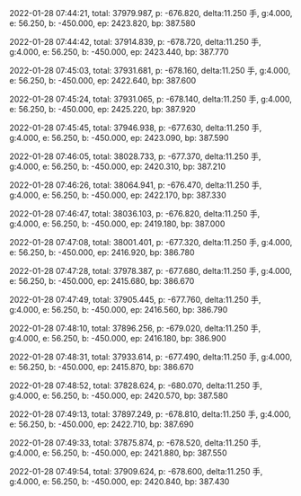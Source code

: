 2022-01-28 07:44:21, total: 37979.987, p: -676.820, delta:11.250 手, g:4.000, e: 56.250, b: -450.000, ep: 2423.820, bp: 387.580

2022-01-28 07:44:42, total: 37914.839, p: -678.720, delta:11.250 手, g:4.000, e: 56.250, b: -450.000, ep: 2423.440, bp: 387.770

2022-01-28 07:45:03, total: 37931.681, p: -678.160, delta:11.250 手, g:4.000, e: 56.250, b: -450.000, ep: 2422.640, bp: 387.600

2022-01-28 07:45:24, total: 37931.065, p: -678.140, delta:11.250 手, g:4.000, e: 56.250, b: -450.000, ep: 2425.220, bp: 387.920

2022-01-28 07:45:45, total: 37946.938, p: -677.630, delta:11.250 手, g:4.000, e: 56.250, b: -450.000, ep: 2423.090, bp: 387.590

2022-01-28 07:46:05, total: 38028.733, p: -677.370, delta:11.250 手, g:4.000, e: 56.250, b: -450.000, ep: 2420.310, bp: 387.210

2022-01-28 07:46:26, total: 38064.941, p: -676.470, delta:11.250 手, g:4.000, e: 56.250, b: -450.000, ep: 2422.170, bp: 387.330

2022-01-28 07:46:47, total: 38036.103, p: -676.820, delta:11.250 手, g:4.000, e: 56.250, b: -450.000, ep: 2419.180, bp: 387.000

2022-01-28 07:47:08, total: 38001.401, p: -677.320, delta:11.250 手, g:4.000, e: 56.250, b: -450.000, ep: 2416.920, bp: 386.780

2022-01-28 07:47:28, total: 37978.387, p: -677.680, delta:11.250 手, g:4.000, e: 56.250, b: -450.000, ep: 2415.680, bp: 386.670

2022-01-28 07:47:49, total: 37905.445, p: -677.760, delta:11.250 手, g:4.000, e: 56.250, b: -450.000, ep: 2416.560, bp: 386.790

2022-01-28 07:48:10, total: 37896.256, p: -679.020, delta:11.250 手, g:4.000, e: 56.250, b: -450.000, ep: 2416.180, bp: 386.900

2022-01-28 07:48:31, total: 37933.614, p: -677.490, delta:11.250 手, g:4.000, e: 56.250, b: -450.000, ep: 2415.870, bp: 386.670

2022-01-28 07:48:52, total: 37828.624, p: -680.070, delta:11.250 手, g:4.000, e: 56.250, b: -450.000, ep: 2420.570, bp: 387.580

2022-01-28 07:49:13, total: 37897.249, p: -678.810, delta:11.250 手, g:4.000, e: 56.250, b: -450.000, ep: 2422.710, bp: 387.690

2022-01-28 07:49:33, total: 37875.874, p: -678.520, delta:11.250 手, g:4.000, e: 56.250, b: -450.000, ep: 2421.880, bp: 387.550

2022-01-28 07:49:54, total: 37909.624, p: -678.600, delta:11.250 手, g:4.000, e: 56.250, b: -450.000, ep: 2420.840, bp: 387.430